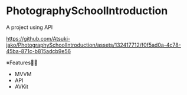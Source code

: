 # PhotographySchoolIntroduction

A project using API 

https://github.com/Atsuki-jako/PhotographySchoolIntroduction/assets/132417712/f0f5ad0a-4c78-45ba-871c-b815adcb9e56

※Features👨‍💻
- MVVM
- API
- AVKit


